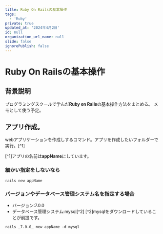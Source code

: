 ```yaml
---
title: Ruby On Railsの基本操作
tags:
  - 'Ruby'
private: true
updated_at: '2024年4月2日'
id: null
organization_url_name: null
slide: false
ignorePublish: false
---
```

# Ruby On Railsの基本操作

## 背景説明
プログラミングスクールで学んだ**Ruby on Rails**の基本操作方法をまとめる。
メモとして使う予定。
## アプリ作成。
webアプリケーションを作成しするコマンド。アプリを作成したいフォルダーで実行。[^1]

[^1]アプリの名前は**appName**にしています。
### 細かい指定をしないなら
```
rails new appName
```

### バージョンやデータベース管理システム名を指定する場合  
- バージョン:7.0.0
- データベース管理システム:mysql[^2] 
[^2]mysqlをダウンロードしていることが前提です。
```
rails _7.0.0_ new appName -d mysql
```
